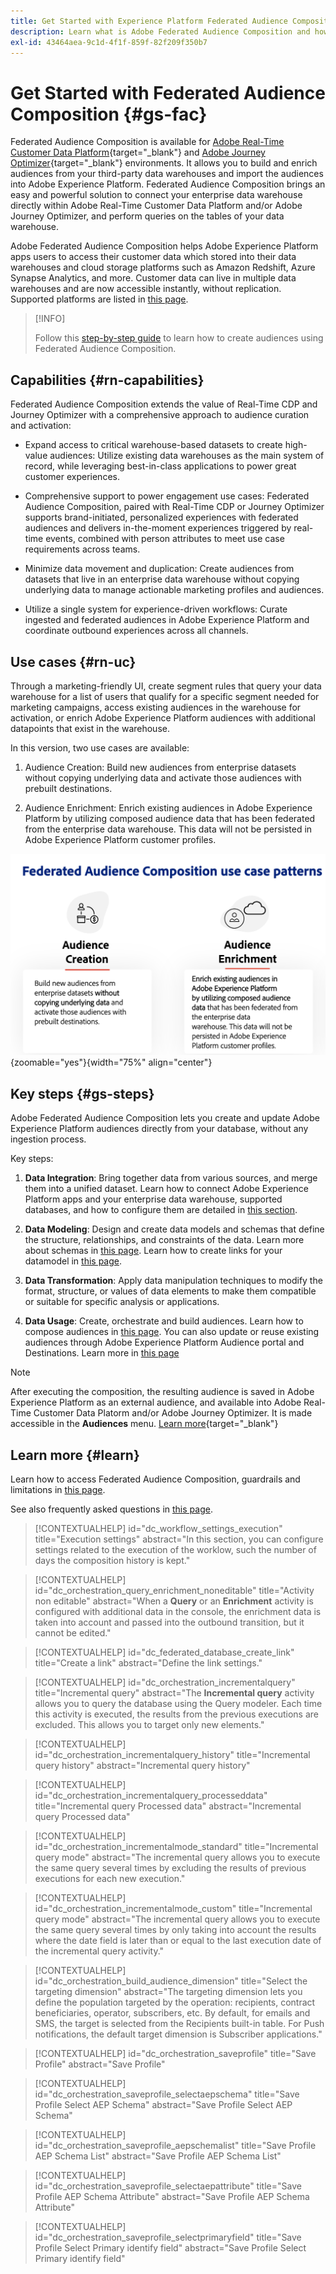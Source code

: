 ```yaml
---
title: Get Started with Experience Platform Federated Audience Composition
description: Learn what is Adobe Federated Audience Composition and how to use it in Adobe Experience Platform
exl-id: 43464aea-9c1d-4f1f-859f-82f209f350b7
---
```

# Get Started with Federated Audience Composition {#gs-fac}

Federated Audience Composition is available for [Adobe Real-Time Customer Data Platform](https://experienceleague.adobe.com/en/docs/experience-platform/segmentation/home){target="_blank"} and [Adobe Journey Optimizer](https://experienceleague.adobe.com/en/docs/journey-optimizer/using/ajo-home){target="_blank"} environments. It allows you to build and enrich audiences from your third-party data warehouses and import the audiences into Adobe Experience Platform. Federated Audience Composition brings an easy and powerful solution to connect your enterprise data warehouse directly within Adobe Real-Time Customer Data Platform and/or Adobe Journey Optimizer, and perform queries on the tables of your data warehouse. 

Adobe Federated Audience Composition helps Adobe Experience Platform apps users to access their customer data which stored into their data warehouses and cloud storage platforms such as Amazon Redshift, Azure Synapse Analytics, and more. Customer data can live in multiple data warehouses and are now accessible instantly, without replication. Supported platforms are listed in [this page](../connections/federated-db.md#supported-db).

>[!INFO]
>
>Follow this [step-by-step guide](https://experienceleague.adobe.com/en/docs/platform-learn/tutorial-comprehensive-technical/datacollection/module13/fac) to learn how to create audiences using Federated Audience Composition.

## Capabilities {#rn-capabilities}

Federated Audience Composition extends the value of Real-Time CDP and Journey Optimizer with a comprehensive approach to audience curation and activation:

* Expand access to critical warehouse-based datasets to create high-value audiences: Utilize existing data warehouses as the main system of record, while leveraging best-in-class applications to power great customer experiences.

* Comprehensive support to power engagement use cases: Federated Audience Composition, paired with Real-Time CDP or Journey Optimizer supports brand-initiated, personalized experiences with federated audiences and delivers in-the-moment experiences triggered by real-time events, combined with person attributes to meet use case requirements across teams.

* Minimize data movement and duplication: Create audiences from datasets that live in an enterprise data warehouse without copying underlying data to manage actionable marketing profiles and audiences.

* Utilize a single system for experience-driven workflows: Curate ingested and federated audiences in Adobe Experience Platform and coordinate outbound experiences across all channels.

## Use cases {#rn-uc}

Through a marketing-friendly UI, create segment rules that query your data warehouse for a list of users that qualify for a specific segment needed for marketing campaigns, access existing audiences in the warehouse for activation, or enrich Adobe Experience Platform audiences with additional datapoints that exist in the warehouse. 

In this version, two use cases are available: 

1. Audience Creation:  Build new audiences from enterprise datasets without copying underlying data and activate those audiences with prebuilt destinations.

1. Audience Enrichment: Enrich existing audiences in Adobe Experience Platform by utilizing composed audience data that has been federated from the enterprise data warehouse. This data will not be persisted in Adobe Experience Platform customer profiles.

![diagram](assets/fac-use-cases.png){zoomable="yes"}{width="75%" align="center"}

## Key steps {#gs-steps}

Adobe Federated Audience Composition lets you create and update Adobe Experience Platform audiences directly from your database, without any ingestion process.

<!--![diagram](assets/steps-diagram.png){zoomable="yes"}{width="85%" align="center"}-->

Key steps:

1. **Data Integration**: Bring together data from various sources, and merge them into a unified dataset. Learn how to connect Adobe Experience Platform apps and your enterprise data warehouse, supported databases, and how to configure them are detailed in [this section](../connections/federated-db.md).

1. **Data Modeling**: Design and create data models and schemas that define the structure, relationships, and constraints of the data. Learn more about schemas in [this page](../customer/schemas.md). Learn how to create links for your datamodel in [this page](../data-management/gs-models.md).

1. **Data Transformation**: Apply data manipulation techniques to modify the format, structure, or values of data elements to make them compatible or suitable for specific analysis or applications.

1. **Data Usage**: Create, orchestrate and build audiences. Learn how to compose audiences in [this page](../compositions/gs-compositions.md). You can also update or reuse existing audiences through Adobe Experience Platform Audience portal and Destinations. Learn more in [this page](../connections/destinations.md)

>[!NOTE]
>
>After executing the composition, the resulting audience is saved in Adobe Experience Platform as an external audience, and available into Adobe Real-Time Customer Data Platorm and/or Adobe Journey Optimizer. It is made accessible in the **Audiences** menu. [Learn more](https://experienceleague.adobe.com/en/docs/experience-platform/segmentation/ui/audience-portal){target="_blank"} 

## Learn more {#learn}

<!-- Workflow + Workflow activities-->


Learn how to access Federated Audience Composition, guardrails and limitations in [this page](access-prerequisites.md).

See also frequently asked questions in [this page](faq.md).


>[!CONTEXTUALHELP]
>id="dc_workflow_settings_execution"
>title="Execution settings"
>abstract="In this section, you can configure settings related to the execution of the worklow, such the number of days the composition history is kept."

>[!CONTEXTUALHELP]
>id="dc_orchestration_query_enrichment_noneditable"
>title="Activity non editable"
>abstract="When a **Query** or an **Enrichment** activity is configured with additional data in the console, the enrichment data is taken into account and passed into the outbound transition, but it cannot be edited."

<!-- Create a link --> 

>[!CONTEXTUALHELP]
>id="dc_federated_database_create_link"
>title="Create a link"
>abstract="Define the link settings."


<!-- incremental query IDs -->

>[!CONTEXTUALHELP]
>id="dc_orchestration_incrementalquery"
>title="Incremental query"
>abstract="The **Incremental query** activity allows you to query the database using the Query modeler. Each time this activity is executed, the results from the previous executions are excluded. This allows you to target only new elements."

>[!CONTEXTUALHELP]
>id="dc_orchestration_incrementalquery_history"
>title="Incremental query history"
>abstract="Incremental query history"

>[!CONTEXTUALHELP]
>id="dc_orchestration_incrementalquery_processeddata"
>title="Incremental query Processed data"
>abstract="Incremental query Processed data"

>[!CONTEXTUALHELP]
>id="dc_orchestration_incrementalmode_standard"
>title="Incremental query mode"
>abstract="The incremental query allows you to execute the same query several times by excluding the results of previous executions for each new execution."

>[!CONTEXTUALHELP]
>id="dc_orchestration_incrementalmode_custom"
>title="Incremental query mode"
>abstract="The incremental query allows you to execute the same query several times by only taking into account the results where the date field is later than or equal to the last execution date of the incremental query activity."

>[!CONTEXTUALHELP]
>id="dc_orchestration_build_audience_dimension"
>title="Select the targeting dimension"
>abstract="The targeting dimension lets you define the population targeted by the operation: recipients, contract beneficiaries, operator, subscribers, etc. By default, for emails and SMS, the target is selected from the Recipients built-in table. For Push notifications, the default target dimension is Subscriber applications."


<!-- save profile IDs-->

>[!CONTEXTUALHELP]
>id="dc_orchestration_saveprofile"
>title="Save Profile"
>abstract="Save Profile"

>[!CONTEXTUALHELP]
>id="dc_orchestration_saveprofile_selectaepschema"
>title="Save Profile Select AEP Schema"
>abstract="Save Profile Select AEP Schema"

>[!CONTEXTUALHELP]
>id="dc_orchestration_saveprofile_aepschemalist"
>title="Save Profile AEP Schema List"
>abstract="Save Profile AEP Schema List"

>[!CONTEXTUALHELP]
>id="dc_orchestration_saveprofile_selectaepattribute"
>title="Save Profile AEP Schema Attribute"
>abstract="Save Profile AEP Schema Attribute"

>[!CONTEXTUALHELP]
>id="dc_orchestration_saveprofile_selectprimaryfield"
>title="Save Profile Select Primary identify field"
>abstract="Save Profile Select Primary identify field"
